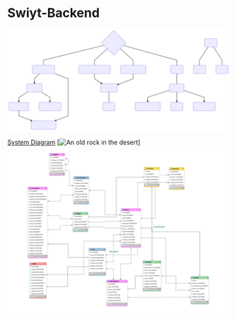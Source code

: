 # Swiyt-Backend

![system](doc/diagram-01.svg)

[System Diagram]
[![An old rock in the desert](https://d33wubrfki0l68.cloudfront.net/eab45e25bb79970178fab7a2d10cba0209372a59/94d9e/assets/images/philly-magic-garden.jpg "Shiprock, New Mexico by Beau Rogers")]

![database](doc/database.svg)








[System Diagram]: <https://bit.ly/2ls3TlU>

<!--stackedit_data:
eyJoaXN0b3J5IjpbMTY5ODcyMDYzNl19
-->